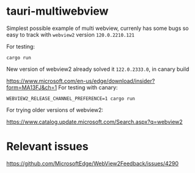 # tauri-multiwebview

Simplest possible example of multi webview, currenly has some bugs so easy to track with
`webview2` version `120.0.2210.121`

For testing:
```
cargo run
```

New version of webview2 already solved it `122.0.2333.0`, in canary build

https://www.microsoft.com/en-us/edge/download/insider?form=MA13FJ&ch=1
For testing with canary:
```
WEBVIEW2_RELEASE_CHANNEL_PREFERENCE=1 cargo run
```


For trying older versions of webview2:

https://www.catalog.update.microsoft.com/Search.aspx?q=webview2


# Relevant issues
https://github.com/MicrosoftEdge/WebView2Feedback/issues/4290

